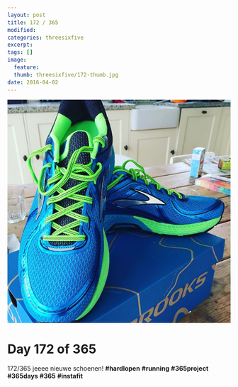 ```yaml
---
layout: post
title: 172 / 365
modified:
categories: threesixfive
excerpt:
tags: []
image:
  feature: 
  thumb: threesixfive/172-thumb.jpg
date: 2016-04-02
---
```


![172](/images/threesixfive/172.jpg)

# Day 172 of 365

172/365 jeeee nieuwe schoenen! **\#hardlopen** **\#running** **\#365project** **\#365days** **\#365** **\#instafit**
